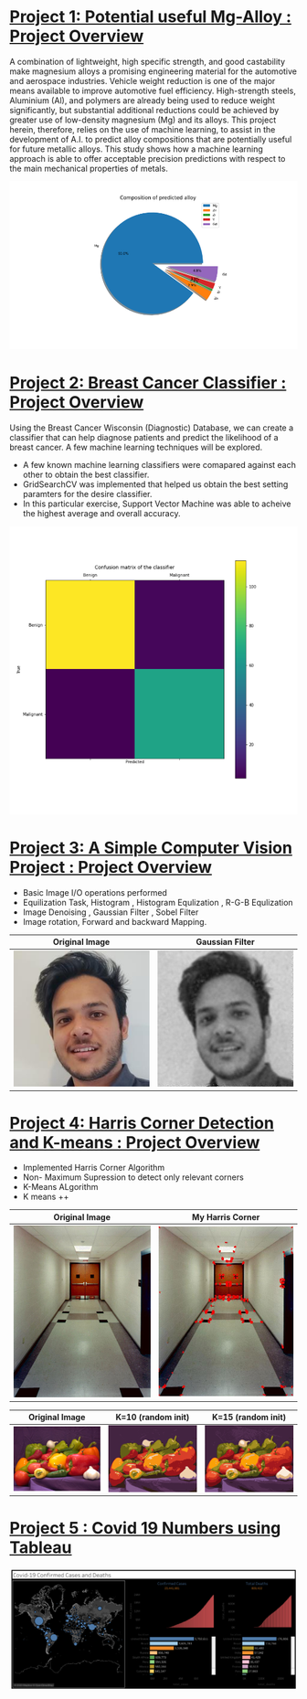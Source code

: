 # [Project 1: Potential useful Mg-Alloy : Project Overview](https://github.com/u6734495-Samyak/Comp4560)

A combination of lightweight, high specific strength, and good castability make magnesium alloys a promising engineering material for the automotive and aerospace industries. Vehicle weight reduction is one of the major means available to improve automotive fuel efficiency. High-strength steels, Aluminium (Al), and polymers are already being used to reduce weight significantly, but substantial additional reductions could be achieved by greater use of low-density magnesium (Mg) and its alloys. This project herein, therefore, relies on the use of machine learning, to assist in the development of A.I. to predict alloy compositions that are potentially useful for future metallic alloys. This study shows how a machine learning approach is able to offer acceptable precision predictions with respect to the main mechanical properties of metals.

![](/images/Pie.png)


# [Project 2: Breast Cancer Classifier : Project Overview](https://github.com/u6734495-Samyak/KaggleBreastCancer)

Using the Breast Cancer Wisconsin (Diagnostic) Database, we can create a classifier that can help diagnose patients and predict the likelihood of a breast cancer. A few machine learning techniques will be explored. 
* A few known machine learning classifiers were comapared against each other to obtain the best classifier.
* GridSearchCV was implemented that helped us obtain the best setting paramters for the desire classifier.
* In this particular exercise, Support Vector Machine was able to acheive the highest average and overall accuracy.

![](/images/metrics.png)


# [Project 3: A Simple Computer Vision Project : Project Overview](https://github.com/u6734495-Samyak/Computer-Vision)

* Basic Image I/O operations performed
* Equilization Task, Histogram , Histogram Equlization , R-G-B Equlization
* Image Denoising , Gaussian Filter , Sobel Filter
* Image rotation, Forward and backward Mapping.

Original Image             |  Gaussian Filter
:-------------------------:|:-------------------------:
![](/images/Q4_crop.jpg)  |  ![](/images/gaussian%20output_3.jpg)




# [Project 4:  Harris Corner Detection and K-means : Project Overview](https://github.com/u6734495-Samyak/Harris-Corner-and-Kmeans)

* Implemented Harris Corner Algorithm
* Non- Maximum Supression to detect only relevant corners
* K-Means ALgorithm
* K means ++


Original Image             |   My Harris Corner
:-------------------------:|:-------------------------:
![](/images/Harris_4.jpg)  |  ![](/images/Corner_4.jpg)



Original Image             |                 K=10 (random init)               |                  K=15 (random init)    
:-------------------------:|:------------------------------------------------:|:-----------------------------------------------:
![](/images/peppers.png)   |  ![](/images/%20pep%20k%20%3D10%20random%20.png) | ![](/images/%20pep%20k%20%3D15%20random%20.png)


# [Project 5 : Covid 19 Numbers using Tableau](https://public.tableau.com/profile/samyak5029#!/vizhome/Covid-19_15983430784780/Dashboard1)

![](/images/Dashboard%201.png)


